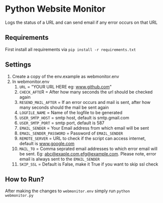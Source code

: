 # Python Website Monitor
Logs the status of a URL and can send email if any error occurs on that URL

## Requirements
First install all requirements via `pip install -r requirements.txt`

## Settings
1. Create a copy of the env.example as webmonitor.env
2. In webmonitor.env
    1. `URL` = "YOUR URL HERE eg: www.github.com"
    2. `CHECK_AFTE`R = After how many seconds the url should be checked again
    3. `RESEND_MAIL_AFTER` = If an error occurs and mail is sent, after how many seconds should the mail be sent again
    4. `LOGFILE_NAME` = Name of the logfile to be generated
    5. `USER_SMTP_HOST` = smtp host, default is smtp.gmail.com
    6. `USER_SMTP_PORT` =  smtp port, default is 587
    7. `EMAIL_SENDER` = Your Email address from which email will be sent
    8. `EMAIL_SENDER_PASSWORD` = Password of `EMAIL_SENDER`
    9. `REMOTE_SERVER` = URL to check if the script can access internet, default is www.google.com
    10. `MAIL_TO` =  Comma seprated email addresses to which error email will be sent. Eg: abc@exaple.com,efg@example.com. Please note, error email is always sent to the `EMAIL_SENDER`
    11. `SKIP_SSL` = Default is False, make it True if you want to skip ssl check

## How to Run?
After making the changes to `webmonitor.env` simply run `python webmonitor.py`
